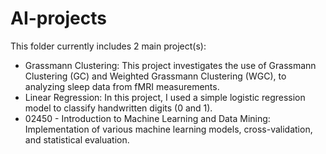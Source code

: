 # AI-projects
This folder currently includes 2 main project(s):
- Grassmann Clustering: This project investigates the use of Grassmann Clustering (GC) and Weighted Grassmann Clustering (WGC), to analyzing sleep data from fMRI measurements.
- Linear Regression: In this project, I used a simple logistic regression model to classify handwritten digits (0 and 1).
- 02450 - Introduction to Machine Learning and Data Mining: Implementation of various machine learning models, cross-validation, and statistical evaluation.
